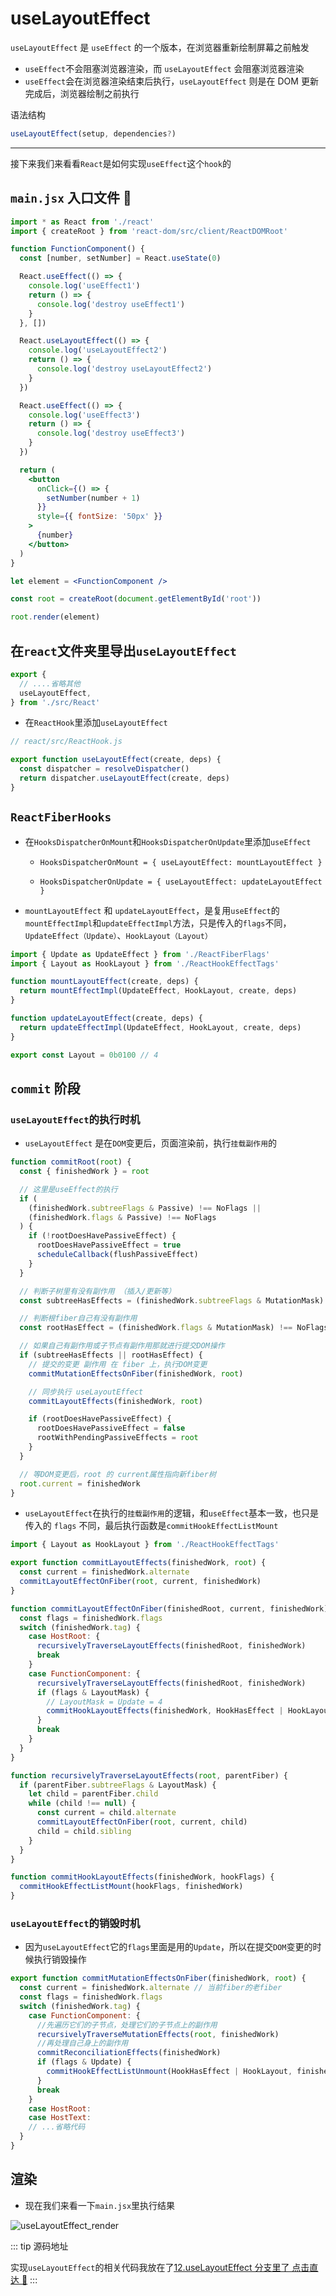# useLayoutEffect

`useLayoutEffect` 是 `useEffect` 的一个版本，在浏览器重新绘制屏幕之前触发

- `useEffect`不会阻塞浏览器渲染，而 `useLayoutEffect` 会阻塞浏览器渲染
- `useEffect`会在浏览器渲染结束后执行，`useLayoutEffect` 则是在 DOM 更新完成后，浏览器绘制之前执行

语法结构

```js
useLayoutEffect(setup, dependencies?)
```

---

接下来我们来看看`React`是如何实现`useEffect`这个`hook`的

## `main.jsx` 入口文件 🌰

```jsx
import * as React from './react'
import { createRoot } from 'react-dom/src/client/ReactDOMRoot'

function FunctionComponent() {
  const [number, setNumber] = React.useState(0)

  React.useEffect(() => {
    console.log('useEffect1')
    return () => {
      console.log('destroy useEffect1')
    }
  }, [])

  React.useLayoutEffect(() => {
    console.log('useLayoutEffect2')
    return () => {
      console.log('destroy useLayoutEffect2')
    }
  })

  React.useEffect(() => {
    console.log('useEffect3')
    return () => {
      console.log('destroy useEffect3')
    }
  })

  return (
    <button
      onClick={() => {
        setNumber(number + 1)
      }}
      style={{ fontSize: '50px' }}
    >
      {number}
    </button>
  )
}

let element = <FunctionComponent />

const root = createRoot(document.getElementById('root'))

root.render(element)
```

## 在`react`文件夹里导出`useLayoutEffect`

```js
export {
  // ....省略其他
  useLayoutEffect,
} from './src/React'
```

- 在`ReactHook`里添加`useLayoutEffect`

```js
// react/src/ReactHook.js

export function useLayoutEffect(create, deps) {
  const dispatcher = resolveDispatcher()
  return dispatcher.useLayoutEffect(create, deps)
}
```

## `ReactFiberHooks`

- 在`HooksDispatcherOnMount`和`HooksDispatcherOnUpdate`里添加`useEffect`

  - `HooksDispatcherOnMount = { useLayoutEffect: mountLayoutEffect }`

  - `HooksDispatcherOnUpdate = { useLayoutEffect: updateLayoutEffect }`

- `mountLayoutEffect` 和 `updateLayoutEffect`，是复用`useEffect`的`mountEffectImpl`和`updateEffectImpl`方法，只是传入的`flags`不同，`UpdateEffect（Update）`、`HookLayout（Layout）`

```js
import { Update as UpdateEffect } from './ReactFiberFlags'
import { Layout as HookLayout } from './ReactHookEffectTags'

function mountLayoutEffect(create, deps) {
  return mountEffectImpl(UpdateEffect, HookLayout, create, deps)
}

function updateLayoutEffect(create, deps) {
  return updateEffectImpl(UpdateEffect, HookLayout, create, deps)
}
```

```js
export const Layout = 0b0100 // 4
```

## `commit` 阶段

### `useLayoutEffect`的执行时机

- `useLayoutEffect` 是在`DOM`变更后，页面渲染前，执行`挂载副作用`的

```js {27,28}
function commitRoot(root) {
  const { finishedWork } = root

  // 这里是useEffect的执行
  if (
    (finishedWork.subtreeFlags & Passive) !== NoFlags ||
    (finishedWork.flags & Passive) !== NoFlags
  ) {
    if (!rootDoesHavePassiveEffect) {
      rootDoesHavePassiveEffect = true
      scheduleCallback(flushPassiveEffect)
    }
  }

  // 判断子树里有没有副作用 （插入/更新等）
  const subtreeHasEffects = (finishedWork.subtreeFlags & MutationMask) !== NoFlags

  // 判断根fiber自己有没有副作用
  const rootHasEffect = (finishedWork.flags & MutationMask) !== NoFlags

  // 如果自己有副作用或子节点有副作用那就进行提交DOM操作
  if (subtreeHasEffects || rootHasEffect) {
    // 提交的变更 副作用 在 fiber 上，执行DOM变更
    commitMutationEffectsOnFiber(finishedWork, root)

    // 同步执行 useLayoutEffect
    commitLayoutEffects(finishedWork, root)

    if (rootDoesHavePassiveEffect) {
      rootDoesHavePassiveEffect = false
      rootWithPendingPassiveEffects = root
    }
  }

  // 等DOM变更后，root 的 current属性指向新fiber树
  root.current = finishedWork
}
```

- `useLayoutEffect`在执行的`挂载副作用`的逻辑，和`useEffect`基本一致，也只是传入的 `flags` 不同，最后执行函数是`commitHookEffectListMount`

```js
import { Layout as HookLayout } from './ReactHookEffectTags'

export function commitLayoutEffects(finishedWork, root) {
  const current = finishedWork.alternate
  commitLayoutEffectOnFiber(root, current, finishedWork)
}

function commitLayoutEffectOnFiber(finishedRoot, current, finishedWork) {
  const flags = finishedWork.flags
  switch (finishedWork.tag) {
    case HostRoot: {
      recursivelyTraverseLayoutEffects(finishedRoot, finishedWork)
      break
    }
    case FunctionComponent: {
      recursivelyTraverseLayoutEffects(finishedRoot, finishedWork)
      if (flags & LayoutMask) {
        // LayoutMask = Update = 4
        commitHookLayoutEffects(finishedWork, HookHasEffect | HookLayout)
      }
      break
    }
  }
}

function recursivelyTraverseLayoutEffects(root, parentFiber) {
  if (parentFiber.subtreeFlags & LayoutMask) {
    let child = parentFiber.child
    while (child !== null) {
      const current = child.alternate
      commitLayoutEffectOnFiber(root, current, child)
      child = child.sibling
    }
  }
}

function commitHookLayoutEffects(finishedWork, hookFlags) {
  commitHookEffectListMount(hookFlags, finishedWork)
}
```

### `useLayoutEffect`的销毁时机

- 因为`useLayoutEffect`它的`flags`里面是用的`Update`，所以在提交`DOM`变更的时候执行销毁操作

```js
export function commitMutationEffectsOnFiber(finishedWork, root) {
  const current = finishedWork.alternate // 当前fiber的老fiber
  const flags = finishedWork.flags
  switch (finishedWork.tag) {
    case FunctionComponent: {
      //先遍历它们的子节点，处理它们的子节点上的副作用
      recursivelyTraverseMutationEffects(root, finishedWork)
      //再处理自己身上的副作用
      commitReconciliationEffects(finishedWork)
      if (flags & Update) {
        commitHookEffectListUnmount(HookHasEffect | HookLayout, finishedWork)
      }
      break
    }
    case HostRoot:
    case HostText:
    // ...省略代码
  }
}
```

## 渲染

- 现在我们来看一下`main.jsx`里执行结果

![useLayoutEffect_render](https://steinsgate.oss-cn-hangzhou.aliyuncs.com/react/useLayoutEffect_render.gif)

::: tip 源码地址

实现`useLayoutEffect`的相关代码我放在了[<u>12.useLayoutEffect 分支里了 点击直达 🚀</u>](https://github.com/azzlzzxz/react-code/tree/12.useLayoutEffect)
:::
